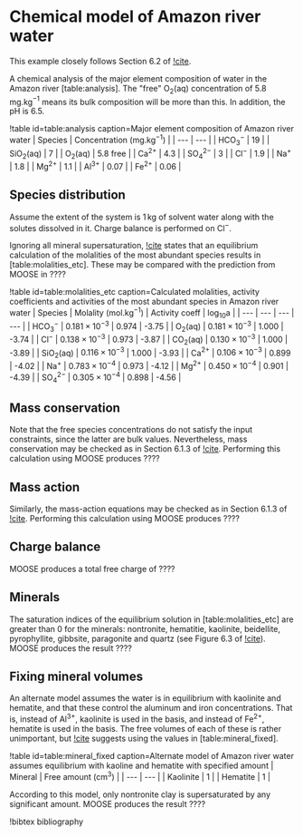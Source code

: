# Chemical model of Amazon river water

This example closely follows Section 6.2 of [!cite](bethke_2007).

A chemical analysis of the major element composition of water in the Amazon river [table:analysis].  The "free" O$_{2}$(aq) concentration of 5.8$\,$mg.kg$^{-1}$ means its bulk composition will be more than this. In addition, the pH is 6.5.

!table id=table:analysis caption=Major element composition of Amazon river water
| Species | Concentration (mg.kg$^{-1}$) |
| --- | --- |
| HCO$_{3}^{-}$ | 19 |
| SiO$_{2}$(aq) | 7 |
| O$_{2}$(aq) | 5.8 free |
| Ca$^{2+}$ | 4.3 |
| SO$_{4}^{2-}$ | 3 |
| Cl$^{-}$ | 1.9 |
| Na$^{+}$ | 1.8 | 
| Mg$^{2+}$ | 1.1 |
| Al$^{3+}$ | 0.07 |
| Fe$^{2+}$ | 0.06 |

## Species distribution

Assume the extent of the system is 1$\,$kg of solvent water along with the solutes dissolved in it.  Charge balance is performed on Cl$^{-}$.

Ignoring all mineral supersaturation, [!cite](bethke_2007) states that an equilibrium calculation of the molalities of the most abundant species results in [table:molalities_etc].  These may be compared with the prediction from MOOSE in ????

!table id=table:molalities_etc caption=Calculated molalities, activity coefficients and activities of the most abundant species in Amazon river water
| Species | Molality (mol.kg$^{-1}$) | Activity coeff | log$_{10}$a |
| --- | --- | --- | --- |
| HCO$_{3}^{-}$ | $0.181\times 10^{-3}$ | 0.974 | -3.75 |
| O$_{2}$(aq) | $0.181\times 10^{-3}$ | 1.000 | -3.74 | 
| Cl$^{-}$ | $0.138\times 10^{-3}$ | 0.973 | -3.87 |
| CO$_{2}$(aq) | $0.130\times 10^{-3}$ | 1.000 | -3.89 |
| SiO$_{2}$(aq) | $0.116\times 10^{-3}$ | 1.000 | -3.93 |
| Ca$^{2+}$ | $0.106\times 10^{-3}$ | 0.899 | -4.02 |
| Na$^{+}$ | $0.783\times 10^{-4}$ | 0.973 | -4.12 |
| Mg$^{2+}$ | $0.450\times 10^{-4}$ | 0.901 | -4.39 |
| SO$_{4}^{2-}$ | $0.305\times 10^{-4}$ | 0.898 | -4.56 |

## Mass conservation

Note that the free species concentrations do not satisfy the input constraints, since the latter are bulk values.  Nevertheless, mass conservation may be checked as in Section 6.1.3 of [!cite](bethke_2007).  Performing this calculation using MOOSE produces ????

## Mass action

Similarly, the mass-action equations may be checked as in Section 6.1.3 of [!cite](bethke_2007).  Performing this calculation using MOOSE produces ????

## Charge balance

MOOSE produces a total free charge of ????

## Minerals

The saturation indices of the equilibrium solution in [table:molalities_etc] are greater than 0 for the minerals: nontronite, hematitie, kaolinite, beidellite, pyrophyllite, gibbsite, paragonite and quartz (see Figure 6.3 of [!cite](bethke_2007)).  MOOSE produces the result ????

## Fixing mineral volumes

An alternate model assumes the water is in equilibrium with kaolinite and hematite, and that these control the aluminum and iron concentrations.  That is, instead of Al$^{3+}$, kaolinite is used in the basis, and instead of Fe$^{2+}$, hematite is used in the basis.  The free volumes of each of these is rather unimportant, but [!cite](bethke_2007) suggests using the values in [table:mineral_fixed].

!table id=table:mineral_fixed caption=Alternate model of Amazon river water assumes equilibrium with kaoline and hematite with specified amount
| Mineral | Free amount (cm$^{3}$) |
| --- | --- |
| Kaolinite | 1 |
| Hematite | 1 |

According to this model, only nontronite clay is supersaturated by any significant amount.  MOOSE produces the result ????

!bibtex bibliography